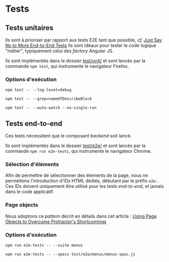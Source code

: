 # Tests

## Tests unitaires
Ils sont à prioriser par rapport aux tests E2E tant que possible, _cf._ [Just Say No to More End-to-End Tests](https://testing.googleblog.com/2015/04/just-say-no-to-more-end-to-end-tests.html)
Ils sont idéaux pour tester le code logique "métier", typiquement celui des _factory_ Angular JS.

Ils sont implémentés dans le dossier [test/unit/](https://github.com/voyages-sncf-technologies/hesperides-gui/tree/master/test/unit)
et sont lancés par la commande `npm test`, qui instrumente le navigateur Firefox.

### Options d'exécution

    npm test -- --log-level=debug

    npm test -- --grep=nameOfDescribeBlock

    npm test -- --auto-watch --no-single-run


## Tests end-to-end
Ces tests nécessitent que le composant _backend_ soit lancé.

Ils sont implémentés dans le dossier [test/e2e/](https://github.com/voyages-sncf-technologies/hesperides-gui/tree/master/test/e2e)
et sont lancés par la commande `npm run e2e-tests`, qui instrumente le navigateur Chrome.

### Sélection d'éléments
Afin de permettre de sélectionner des élements de la page,
nous ne permettons l'introduction d'IDs HTML dédiés, débutant par le préfix `e2e-`.
Ces IDs doivent uniquement être utilisé pour les tests _end-to-end_, et jamais dans le code applicatif.

### Page objects
Nous adoptons ce _pattern_ décrit en détails dans cet article :
[Using Page Objects to Overcome Protractor's Shortcomings](http://www.thoughtworks.com/insights/blog/using-page-objects-overcome-protractors-shortcomings)

### Options d'exécution

    npm run e2e-tests -- --suite menus

    npm run e2e-tests -- --specs test/e2e/menus/menus-spec.js

